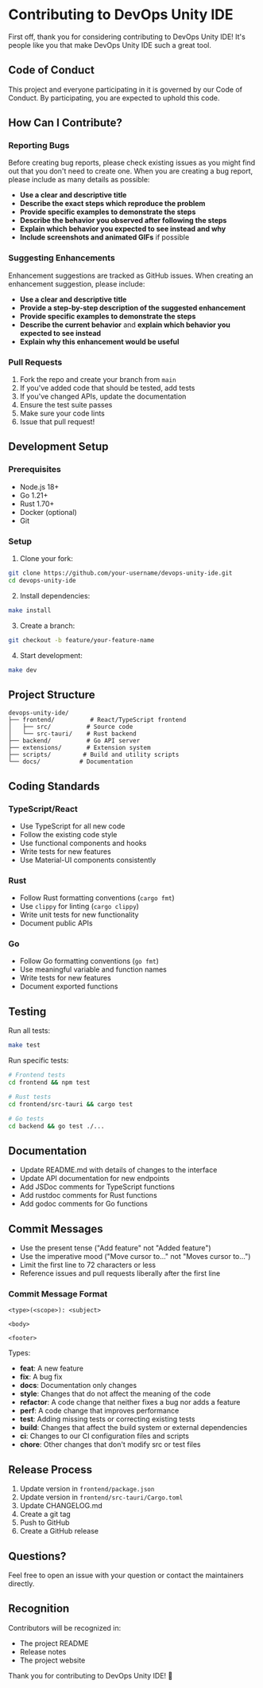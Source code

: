 # Contributing to DevOps Unity IDE

First off, thank you for considering contributing to DevOps Unity IDE! It's people like you that make DevOps Unity IDE such a great tool.

## Code of Conduct

This project and everyone participating in it is governed by our Code of Conduct. By participating, you are expected to uphold this code.

## How Can I Contribute?

### Reporting Bugs

Before creating bug reports, please check existing issues as you might find out that you don't need to create one. When you are creating a bug report, please include as many details as possible:

* **Use a clear and descriptive title**
* **Describe the exact steps which reproduce the problem**
* **Provide specific examples to demonstrate the steps**
* **Describe the behavior you observed after following the steps**
* **Explain which behavior you expected to see instead and why**
* **Include screenshots and animated GIFs** if possible

### Suggesting Enhancements

Enhancement suggestions are tracked as GitHub issues. When creating an enhancement suggestion, please include:

* **Use a clear and descriptive title**
* **Provide a step-by-step description of the suggested enhancement**
* **Provide specific examples to demonstrate the steps**
* **Describe the current behavior** and **explain which behavior you expected to see instead**
* **Explain why this enhancement would be useful**

### Pull Requests

1. Fork the repo and create your branch from `main`
2. If you've added code that should be tested, add tests
3. If you've changed APIs, update the documentation
4. Ensure the test suite passes
5. Make sure your code lints
6. Issue that pull request!

## Development Setup

### Prerequisites

- Node.js 18+
- Go 1.21+
- Rust 1.70+
- Docker (optional)
- Git

### Setup

1. Clone your fork:
```bash
git clone https://github.com/your-username/devops-unity-ide.git
cd devops-unity-ide
```

2. Install dependencies:
```bash
make install
```

3. Create a branch:
```bash
git checkout -b feature/your-feature-name
```

4. Start development:
```bash
make dev
```

## Project Structure

```
devops-unity-ide/
├── frontend/          # React/TypeScript frontend
│   ├── src/          # Source code
│   └── src-tauri/    # Rust backend
├── backend/          # Go API server
├── extensions/       # Extension system
├── scripts/         # Build and utility scripts
└── docs/           # Documentation
```

## Coding Standards

### TypeScript/React

- Use TypeScript for all new code
- Follow the existing code style
- Use functional components and hooks
- Write tests for new features
- Use Material-UI components consistently

### Rust

- Follow Rust formatting conventions (`cargo fmt`)
- Use `clippy` for linting (`cargo clippy`)
- Write unit tests for new functionality
- Document public APIs

### Go

- Follow Go formatting conventions (`go fmt`)
- Use meaningful variable and function names
- Write tests for new features
- Document exported functions

## Testing

Run all tests:
```bash
make test
```

Run specific tests:
```bash
# Frontend tests
cd frontend && npm test

# Rust tests
cd frontend/src-tauri && cargo test

# Go tests
cd backend && go test ./...
```

## Documentation

- Update README.md with details of changes to the interface
- Update API documentation for new endpoints
- Add JSDoc comments for TypeScript functions
- Add rustdoc comments for Rust functions
- Add godoc comments for Go functions

## Commit Messages

- Use the present tense ("Add feature" not "Added feature")
- Use the imperative mood ("Move cursor to..." not "Moves cursor to...")
- Limit the first line to 72 characters or less
- Reference issues and pull requests liberally after the first line

### Commit Message Format

```
<type>(<scope>): <subject>

<body>

<footer>
```

Types:
- **feat**: A new feature
- **fix**: A bug fix
- **docs**: Documentation only changes
- **style**: Changes that do not affect the meaning of the code
- **refactor**: A code change that neither fixes a bug nor adds a feature
- **perf**: A code change that improves performance
- **test**: Adding missing tests or correcting existing tests
- **build**: Changes that affect the build system or external dependencies
- **ci**: Changes to our CI configuration files and scripts
- **chore**: Other changes that don't modify src or test files

## Release Process

1. Update version in `frontend/package.json`
2. Update version in `frontend/src-tauri/Cargo.toml`
3. Update CHANGELOG.md
4. Create a git tag
5. Push to GitHub
6. Create a GitHub release

## Questions?

Feel free to open an issue with your question or contact the maintainers directly.

## Recognition

Contributors will be recognized in:
- The project README
- Release notes
- The project website

Thank you for contributing to DevOps Unity IDE! 🚀
